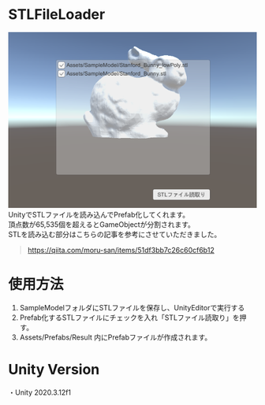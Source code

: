 # STLFileLoader
![top_image](https://github.com/Bon-fire-people/STL-File-Loader-forUnity/blob/main/image.png)  
UnityでSTLファイルを読み込んでPrefab化してくれます。  
頂点数が65,535個を超えるとGameObjectが分割されます。  
STLを読み込む部分はこちらの記事を参考にさせていただきました。
>https://qiita.com/moru-san/items/51df3bb7c26c60cf6b12

# 使用方法
1. SampleModelフォルダにSTLファイルを保存し、UnityEditorで実行する
2. Prefab化するSTLファイルにチェックを入れ「STLファイル読取り」を押す。
3. Assets/Prefabs/Result 内にPrefabファイルが作成されます。

# Unity Version
・Unity 2020.3.12f1  
